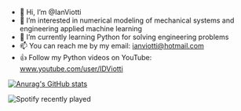 - 👋 Hi, I’m @IanViotti
- 👀 I’m interested in numerical modeling of mechanical systems and engineering applied machine learning 
- 🌱 I’m currently learning Python for solving engineering problems
- 📫 You can reach me by my email: ianviotti@hotmail.com
- :thumbsup: Follow my Python videos on YouTube: www.youtube.com/user/IDViotti

<!---
IanViotti/IanViotti is a ✨ special ✨ repository because its `README.md` (this file) appears on your GitHub profile.
You can click the Preview link to take a look at your changes.
--->

[![Anurag's GitHub stats](https://github-readme-stats.vercel.app/api?username=IanViotti&theme=radical)](https://github.com/IanViotti/github-readme-stats)

![Spotify recently played](https://spotify-recently-played-readme.vercel.app/api?user=12165404946&count=3)
